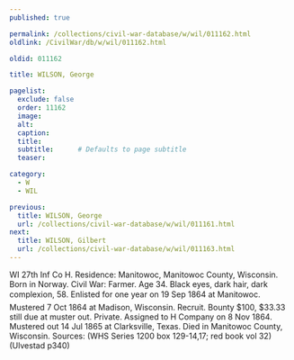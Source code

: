 ```yaml
---
published: true

permalink: /collections/civil-war-database/w/wil/011162.html
oldlink: /CivilWar/db/w/wil/011162.html

oldid: 011162

title: WILSON, George

pagelist:
  exclude: false
  order: 11162
  image: 
  alt:
  caption:
  title:
  subtitle:      # Defaults to page subtitle
  teaser:

category: 
  - W 
  - WIL

previous:
  title: WILSON, George
  url: /collections/civil-war-database/w/wil/011161.html  
next:
  title: WILSON, Gilbert
  url: /collections/civil-war-database/w/wil/011163.html   
---
```

WI 27th Inf Co H. Residence: Manitowoc, Manitowoc County, Wisconsin. Born in Norway. Civil War: Farmer. Age 34. Black eyes, dark hair, dark complexion, 5&#146;8&#148;. Enlisted for one year on 19 Sep 1864 at Manitowoc. Mustered 7 Oct 1864 at Madison, Wisconsin. Recruit. Bounty $100, $33.33 still due at muster out. Private. Assigned to H Company on 8 Nov 1864. Mustered out 14 Jul 1865 at Clarksville, Texas. Died in Manitowoc County, Wisconsin. Sources: (WHS Series 1200 box 129-14,17; red book vol 32) (Ulvestad p340)